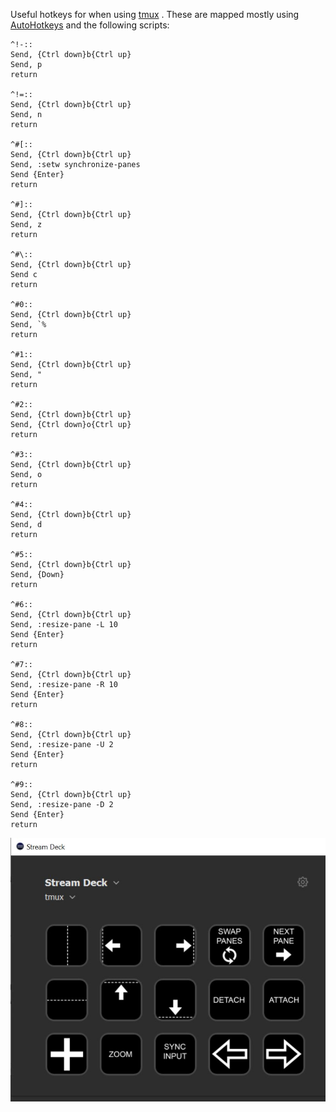 Useful hotkeys for when using [tmux](https://github.com/tmux/tmux/wiki) . These are mapped mostly using [AutoHotkeys](https://www.autohotkey.com/) and the following scripts:

```
^!-::
Send, {Ctrl down}b{Ctrl up}
Send, p
return

^!=::
Send, {Ctrl down}b{Ctrl up}
Send, n
return

^#[::
Send, {Ctrl down}b{Ctrl up}
Send, :setw synchronize-panes
Send {Enter}
return

^#]::
Send, {Ctrl down}b{Ctrl up}
Send, z
return

^#\::
Send, {Ctrl down}b{Ctrl up}
Send c
return

^#0::
Send, {Ctrl down}b{Ctrl up}
Send, `%
return

^#1::
Send, {Ctrl down}b{Ctrl up}
Send, "
return

^#2::
Send, {Ctrl down}b{Ctrl up}
Send, {Ctrl down}o{Ctrl up}
return

^#3::
Send, {Ctrl down}b{Ctrl up}
Send, o
return

^#4::
Send, {Ctrl down}b{Ctrl up}
Send, d
return

^#5::
Send, {Ctrl down}b{Ctrl up}
Send, {Down}
return

^#6::
Send, {Ctrl down}b{Ctrl up}
Send, :resize-pane -L 10
Send {Enter}
return

^#7::
Send, {Ctrl down}b{Ctrl up}
Send, :resize-pane -R 10
Send {Enter}
return

^#8::
Send, {Ctrl down}b{Ctrl up}
Send, :resize-pane -U 2
Send {Enter}
return

^#9::
Send, {Ctrl down}b{Ctrl up}
Send, :resize-pane -D 2
Send {Enter}
return
```

![Stream Deck Screenshot](https://raw.githubusercontent.com/KranzSysdig/StreamDeckButtons/master/tmux/streamdeck.jpg)
